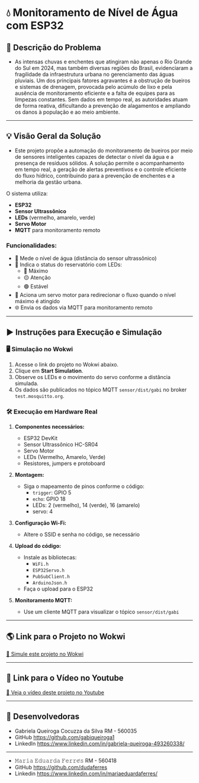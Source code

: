 # 💧 Monitoramento de Nível de Água com ESP32

## 🚩 Descrição do Problema
- As intensas chuvas e enchentes que atingiram não apenas o Rio Grande do Sul em 2024, mas também diversas regiões do Brasil, evidenciaram a fragilidade da infraestrutura urbana no gerenciamento das águas pluviais. Um dos principais fatores agravantes é a obstrução de bueiros e sistemas de drenagem, provocada pelo acúmulo de lixo e pela ausência de monitoramento eficiente e a falta de equipes para as limpezas constantes. Sem dados em tempo real, as autoridades atuam de forma reativa, dificultando a prevenção de alagamentos e ampliando os danos à população e ao meio ambiente.

---

## 💡 Visão Geral da Solução

- Este projeto propõe a automação do monitoramento de bueiros por meio de sensores inteligentes capazes de detectar o nível da água e a presença de resíduos sólidos. A solução permite o acompanhamento em tempo real, a geração de alertas preventivos e o controle eficiente do fluxo hídrico, contribuindo para a prevenção de enchentes e a melhoria da gestão urbana.

O sistema utiliza:
- **ESP32**
- **Sensor Ultrassônico**
- **LEDs** (vermelho, amarelo, verde)
- **Servo Motor**
- **MQTT** para monitoramento remoto

### Funcionalidades:
- 📏 Mede o nível de água (distância do sensor ultrassônico)
- 🚦 Indica o status do reservatório com LEDs:
  - 🔴 Máximo
  - 🟡 Atenção
  - 🟢 Estável
- 🤖 Aciona um servo motor para redirecionar o fluxo quando o nível máximo é atingido
- 🌐 Envia os dados via MQTT para monitoramento remoto

---

## ▶️ Instruções para Execução e Simulação

### 🖥️ Simulação no Wokwi
1. Acesse o link do projeto no Wokwi abaixo.
2. Clique em **Start Simulation**.
3. Observe os LEDs e o movimento do servo conforme a distância simulada.
4. Os dados são publicados no tópico MQTT `sensor/dist/gabi` no broker `test.mosquitto.org`.

### 🛠️ Execução em Hardware Real

1. **Componentes necessários:**
   - ESP32 DevKit
   - Sensor Ultrassônico HC-SR04
   - Servo Motor
   - LEDs (Vermelho, Amarelo, Verde)
   - Resistores, jumpers e protoboard
     
2. **Montagem:**
   - Siga o mapeamento de pinos conforme o código:
     - `trigger`: GPIO 5
     - `echo`: GPIO 18
     - LEDs: 2 (vermelho), 14 (verde), 16 (amarelo)
     - servo: 4
       
3. **Configuração Wi-Fi:**
   - Altere o SSID e senha no código, se necessário
     
5. **Upload do código:**
   
   - Instale as bibliotecas:
     - `WiFi.h`
     - `ESP32Servo.h`
     - `PubSubClient.h`
     - `ArduinoJson.h`
   - Faça o upload para o ESP32
6. **Monitoramento MQTT:**
   - Use um cliente MQTT para visualizar o tópico `sensor/dist/gabi`

---

## 🌎 Link para o Projeto no Wokwi

[🔗 Simule este projeto no Wokwi](https://wokwi.com/projects/432396740170267649)

---

## 📢 Link para o Vídeo no Youtube

[🔗 Veja o vídeo deste projeto no Youtube](https://youtu.be/mnotd0-J_a0)

---

## 💌 Desenvolvedoras

- Gabriela Queiroga Cocuzza da Silva   RM - 560035
- GitHub    https://github.com/gabiqueiroga1
- LinkedIn   https://www.linkedin.com/in/gabriela-queiroga-493260338/

<hr>

- 𝙼𝚊𝚛𝚒𝚊 𝙴𝚍𝚞𝚊𝚛𝚍𝚊 𝙵𝚎𝚛𝚛𝚎́𝚜   RM - 560418
- GitHub    https://github.com/dudaferres
- Linkedin   https://www.linkedin.com/in/mariaeduardaferres/
